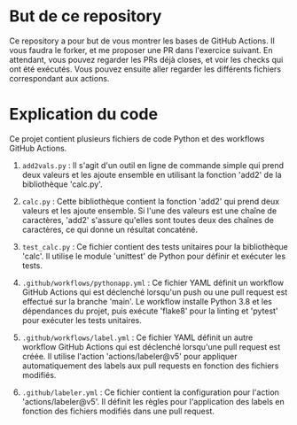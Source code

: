 # But de ce repository

Ce repository a pour but de vous montrer les bases de GitHub Actions.
Il vous faudra le forker, et me proposer une PR dans l'exercice suivant. 
En attendant, vous pouvez regarder les PRs déjà closes, et voir les checks qui ont été exécutés.
Vous pouvez ensuite aller regarder les différents fichiers correspondant aux actions.

# Explication du code

Ce projet contient plusieurs fichiers de code Python et des workflows GitHub Actions.

1. `add2vals.py` : Il s'agit d'un outil en ligne de commande simple qui prend deux valeurs et les ajoute ensemble en utilisant la fonction 'add2' de la bibliothèque 'calc.py'.

2. `calc.py` : Cette bibliothèque contient la fonction 'add2' qui prend deux valeurs et les ajoute ensemble. Si l'une des valeurs est une chaîne de caractères, 'add2' s'assure qu'elles sont toutes deux des chaînes de caractères, ce qui donne un résultat concaténé.

3. `test_calc.py` : Ce fichier contient des tests unitaires pour la bibliothèque 'calc'. Il utilise le module 'unittest' de Python pour définir et exécuter les tests.

4. `.github/workflows/pythonapp.yml` : Ce fichier YAML définit un workflow GitHub Actions qui est déclenché lorsqu'un push ou une pull request est effectué sur la branche 'main'. Le workflow installe Python 3.8 et les dépendances du projet, puis exécute 'flake8' pour la linting et 'pytest' pour exécuter les tests unitaires.

5. `.github/workflows/label.yml` : Ce fichier YAML définit un autre workflow GitHub Actions qui est déclenché lorsqu'une pull request est créée. Il utilise l'action 'actions/labeler@v5' pour appliquer automatiquement des labels aux pull requests en fonction des fichiers modifiés.

6. `.github/labeler.yml` : Ce fichier contient la configuration pour l'action 'actions/labeler@v5'. Il définit les règles pour l'application des labels en fonction des fichiers modifiés dans une pull request.
